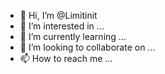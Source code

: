 - 👋 Hi, I’m @Limitinit
- 👀 I’m interested in ...
- 🌱 I’m currently learning ...
- 💞️ I’m looking to collaborate on ...
- 📫 How to reach me ...

<!---found
$[x] 0

$[i] input cmd help map etc @echo oau...
Usage: input [<source>] [-d DISPLAY_ID] <command> [<arg>...]

The sources are: 
      dpad
      keyboard
      mouse
      touchpad
      gamepad
      touchnavigation
      joystick
      touchscreen
      stylus
      trackball

-d: specify the display ID.
      (Default: -1 for key event, 0 for motion event if not specified.)
The commands and default sources are:
      text <string> (Default: touchscreen)
      keyevent [--longpress] <key code number or name> ... (Default: keyboard)
      tap <x> <y> (Default: touchscreen)
      swipe <x1> <y1> <x2> <y2> [duration(ms)] (Default: touchscreen)
      draganddrop <x1> <y1> <x2> <y2> [duration(ms)] (Default: touchscreen)
      press (Default: trackball)
      roll <dx> <dy> (Default: trackball)
      motionevent <DOWN|UP|MOVE> <x> <y> (Default: touchscreen)

Error: Error: Unknown command: cmd
$[x] 0

$[i] input explore-i https://www.cURL...
Usage: input [<source>] [-d DISPLAY_ID] <command> [<arg>...]

The sources are: 
      dpad
      keyboard
      mouse
      touchpad
      gamepad
      touchnavigation
      joystick
      touchscreen
      stylus
      trackball

-d: specify the display ID.
      (Default: -1 for key event, 0 for motion event if not specified.)
The commands and default sources are:
      text <string> (Default: touchscreen)
      keyevent [--longpress] <key code number or name> ... (Default: keyboard)
      tap <x> <y> (Default: touchscreen)
      swipe <x1> <y1> <x2> <y2> [duration(ms)] (Default: touchscreen)
      draganddrop <x1> <y1> <x2> <y2> [duration(ms)] (Default: touchscreen)
      press (Default: trackball)
      roll <dx> <dy> (Default: trackball)
      motionevent <DOWN|UP|MOVE> 
Limitinit/Limitinit is a ✨ special ✨ repository because its `README.md` (this file) appears on your GitHub profile.
You can click the Preview link to take a look at your changes.
--->
